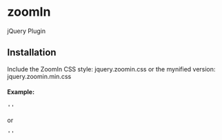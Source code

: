 # zoomIn
jQuery Plugin

## Installation

Include the ZoomIn CSS style: jquery.zoomin.css or the mynified version: jquery.zoomin.min.css

#### Example:

<pre>'<link rel="stylesheet" href="yourpath/jquery.zoomin.css" />'</pre>
or
<pre>'<link rel="stylesheet" href="yourpath/jquery.zoomin.min.css" />'</pre>
